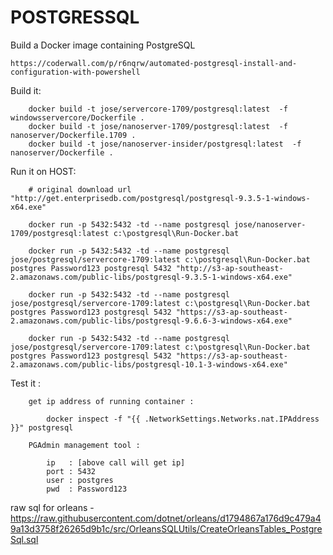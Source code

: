 # POSTGRESSQL

Build a Docker image containing PostgreSQL

    https://coderwall.com/p/r6nqrw/automated-postgresql-install-and-configuration-with-powershell


Build it:

```
    docker build -t jose/servercore-1709/postgresql:latest  -f windowsservercore/Dockerfile .
    docker build -t jose/nanoserver-1709/postgresql:latest  -f nanoserver/Dockerfile.1709 .
    docker build -t jose/nanoserver-insider/postgresql:latest  -f nanoserver/Dockerfile .
```


Run it on HOST:

```
    # original download url "http://get.enterprisedb.com/postgresql/postgresql-9.3.5-1-windows-x64.exe"

    docker run -p 5432:5432 -td --name postgresql jose/nanoserver-1709/postgresql:latest c:\postgresql\Run-Docker.bat 

    docker run -p 5432:5432 -td --name postgresql jose/postgresql/servercore-1709:latest c:\postgresql\Run-Docker.bat postgres Password123 postgresql 5432 "http://s3-ap-southeast-2.amazonaws.com/public-libs/postgresql-9.3.5-1-windows-x64.exe"

    docker run -p 5432:5432 -td --name postgresql jose/postgresql/servercore-1709:latest c:\postgresql\Run-Docker.bat postgres Password123 postgresql 5432 "https://s3-ap-southeast-2.amazonaws.com/public-libs/postgresql-9.6.6-3-windows-x64.exe"

    docker run -p 5432:5432 -td --name postgresql jose/postgresql/servercore-1709:latest c:\postgresql\Run-Docker.bat postgres Password123 postgresql 5432 "https://s3-ap-southeast-2.amazonaws.com/public-libs/postgresql-10.1-3-windows-x64.exe"

```

Test it :

```
    get ip address of running container :  

        docker inspect -f "{{ .NetworkSettings.Networks.nat.IPAddress }}" postgresql

    PGAdmin management tool :

        ip   : [above call will get ip]
        port : 5432
        user : postgres
        pwd  : Password123

```



raw sql for orleans - https://raw.githubusercontent.com/dotnet/orleans/d1794867a176d9c479a49a13d3758f26265d9b1c/src/OrleansSQLUtils/CreateOrleansTables_PostgreSql.sql